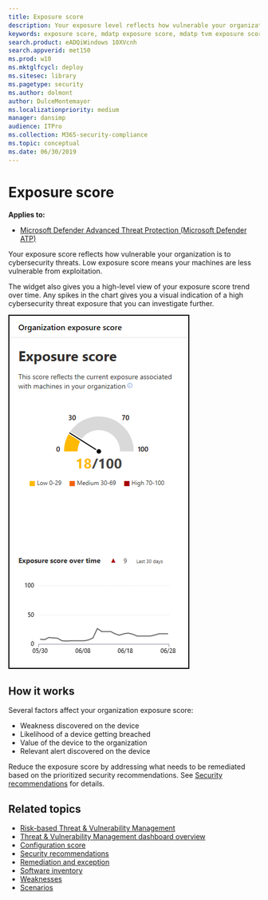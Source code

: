 ```yaml
---
title: Exposure score
description: Your exposure level reflects how vulnerable your organization is to cybersecurity threats. Apply the Threat & Vulnerability Management security recommendations to keep your exposure level low.
keywords: exposure score, mdatp exposure score, mdatp tvm exposure score, organization exposure score, tvm organization exposure score
search.product: eADQiWindows 10XVcnh
search.appverid: met150
ms.prod: w10
ms.mktglfcycl: deploy
ms.sitesec: library
ms.pagetype: security
ms.author: dolmont
author: DulceMontemayor
ms.localizationpriority: medium
manager: dansimp
audience: ITPro
ms.collection: M365-security-compliance 
ms.topic: conceptual
ms.date: 06/30/2019
---
```

# Exposure score
**Applies to:**
- [Microsoft Defender Advanced Threat Protection (Microsoft Defender ATP)](https://go.microsoft.com/fwlink/p/?linkid=2069559)

Your exposure score reflects how vulnerable your organization is to cybersecurity threats. Low exposure score means your machines are less vulnerable from exploitation. 

The widget also gives you a high-level view of your exposure score trend over time. Any spikes in the chart gives you a visual indication of a high cybersecurity threat exposure that you can investigate further. 

![Exposure score widget](images/tvm_exp_score.png)

## How it works

Several factors affect your organization exposure score: 
- Weakness discovered on the device
- Likelihood of a device getting breached
- Value of the device to the organization
- Relevant alert discovered on the device

Reduce the exposure score by addressing what needs to be remediated based on the prioritized security recommendations. See [Security recommendations](tvm-security-recommendation.md) for details.

## Related topics
- [Risk-based Threat & Vulnerability Management](next-gen-threat-and-vuln-mgt.md) 
- [Threat & Vulnerability Management dashboard overview](tvm-dashboard-insights.md)
- [Configuration score](configuration-score.md)
- [Security recommendations](tvm-security-recommendation.md)
- [Remediation and exception](tvm-remediation.md)
- [Software inventory](tvm-software-inventory.md)
- [Weaknesses](tvm-weaknesses.md)
- [Scenarios](threat-and-vuln-mgt-scenarios.md)
